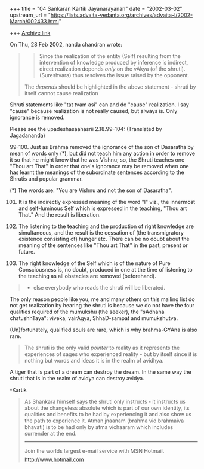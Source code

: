 +++
title = "04 Sankaran Kartik Jayanarayanan"
date = "2002-03-02"
upstream_url = "https://lists.advaita-vedanta.org/archives/advaita-l/2002-March/002433.html"

+++
[Archive link](https://lists.advaita-vedanta.org/archives/advaita-l/2002-March/002433.html)

On Thu, 28 Feb 2002, nanda chandran wrote:

> >  Since the realization of the entity (Self) resulting from the
> >  intervention of knowledge produced by inference is indirect,
> >  direct realization depends *only* on the vAkya (of the shruti).
> >  (Sureshvara) thus resolves the issue raised by the opponent.
> 
> The *depends* should be highlighted in the above statement - shruti by
> itself cannot cause realization

Shruti statements like "tat tvam asi" can and do "cause" realization. I
say "cause" because realization is not really caused, but always is. Only
ignorance is removed.

Please see the upadeshasaahasrii 2.18.99-104:
(Translated by Jagadananda)

99-100. Just as Brahma removed the ignorance of the son of Dasaratha by
mean of words only (*), but did not teach him any action in order to
remove it so that he might know that he was Vishnu; so, the Shruti teaches
one "Thou art That" in order that one's ignorance may be removed when one
has learnt the meanings of the subordinate sentences according to the
Shrutis and popular grammar. 

(*) The words are: "You are Vishnu and not the son of Dasaratha".

101. It is the indirectly expressed meaning of the word "I" viz., the
innermost and self-luminous Self which is expressed in the teaching, "Thou
art That." And the result is liberation.

103. The listening to the teaching and the production of right knowledge
are simultaneous, and the result is the cessation of (the transmigratory
existence consisting of) hunger etc. There can be no doubt about the
meaning of the sentences like "Thou art That" in the past, present or
future. 

104. The right knowledge of the Self which is of the nature of Pure
Consciousness is, no doubt, produced in one at the time of listening to
the teaching as all obstacles are removed (beforehand). 

> - else everybody who reads the shruti will
> be liberated.

The only reason people like you, me and many others on this mailing list
do not get realization by hearing the shruti is because we do not have the
four qualities required of the mumukshu (the seeker), the "sAdhana
chatushhTaya": viveka, vairAgya, ShhaD-sampat and mumukshutva. 

(Un)fortunately, qualified souls are rare, which is why brahma-GYAna is 
also rare. 

> The shruti is the only valid *pointer* to reality as it
> represents the experiences of sages who experienced reality - but by itself
> since it is nothing but words and ideas it is in the realm of avidhya.

A tiger that is part of a dream can destroy the dream. In the same way the
shruti that is in the realm of avidya can destroy avidya.

-Kartik

> As
> Shankara himself says the shruti only instructs - it instructs us about the
> changeless absolute which is part of our own identity, its qualities and
> benefits to be had by experiencing it and also show us the path to
> experience it. Atman jnaanam (brahma vid brahmaiva bhavati) is to be had
> only by atma vichaaram which includes surrender at the end.
> 
> _________________________________________________________________
> Join the worlds largest e-mail service with MSN Hotmail.
> http://www.hotmail.com
> 

